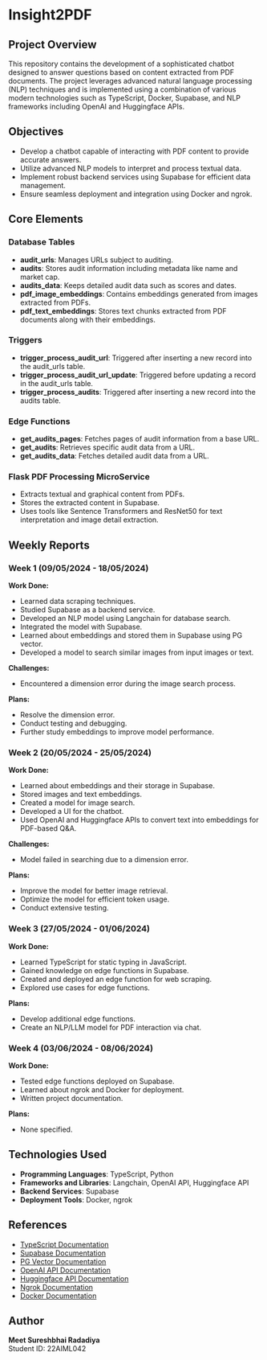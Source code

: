 # Insight2PDF

## Project Overview

This repository contains the development of a sophisticated chatbot designed to answer questions based on content extracted from PDF documents. The project leverages advanced natural language processing (NLP) techniques and is implemented using a combination of various modern technologies such as TypeScript, Docker, Supabase, and NLP frameworks including OpenAI and Huggingface APIs.

## Objectives

- Develop a chatbot capable of interacting with PDF content to provide accurate answers.
- Utilize advanced NLP models to interpret and process textual data.
- Implement robust backend services using Supabase for efficient data management.
- Ensure seamless deployment and integration using Docker and ngrok.

## Core Elements

### Database Tables

- **audit_urls**: Manages URLs subject to auditing.
- **audits**: Stores audit information including metadata like name and market cap.
- **audits_data**: Keeps detailed audit data such as scores and dates.
- **pdf_image_embeddings**: Contains embeddings generated from images extracted from PDFs.
- **pdf_text_embeddings**: Stores text chunks extracted from PDF documents along with their embeddings.

### Triggers

- **trigger_process_audit_url**: Triggered after inserting a new record into the audit_urls table.
- **trigger_process_audit_url_update**: Triggered before updating a record in the audit_urls table.
- **trigger_process_audits**: Triggered after inserting a new record into the audits table.

### Edge Functions

- **get_audits_pages**: Fetches pages of audit information from a base URL.
- **get_audits**: Retrieves specific audit data from a URL.
- **get_audits_data**: Fetches detailed audit data from a URL.

### Flask PDF Processing MicroService

- Extracts textual and graphical content from PDFs.
- Stores the extracted content in Supabase.
- Uses tools like Sentence Transformers and ResNet50 for text interpretation and image detail extraction.

## Weekly Reports

### Week 1 (09/05/2024 - 18/05/2024)

**Work Done:**

- Learned data scraping techniques.
- Studied Supabase as a backend service.
- Developed an NLP model using Langchain for database search.
- Integrated the model with Supabase.
- Learned about embeddings and stored them in Supabase using PG vector.
- Developed a model to search similar images from input images or text.

**Challenges:**

- Encountered a dimension error during the image search process.

**Plans:**

- Resolve the dimension error.
- Conduct testing and debugging.
- Further study embeddings to improve model performance.

### Week 2 (20/05/2024 - 25/05/2024)

**Work Done:**

- Learned about embeddings and their storage in Supabase.
- Stored images and text embeddings.
- Created a model for image search.
- Developed a UI for the chatbot.
- Used OpenAI and Huggingface APIs to convert text into embeddings for PDF-based Q&A.

**Challenges:**

- Model failed in searching due to a dimension error.

**Plans:**

- Improve the model for better image retrieval.
- Optimize the model for efficient token usage.
- Conduct extensive testing.

### Week 3 (27/05/2024 - 01/06/2024)

**Work Done:**

- Learned TypeScript for static typing in JavaScript.
- Gained knowledge on edge functions in Supabase.
- Created and deployed an edge function for web scraping.
- Explored use cases for edge functions.

**Plans:**

- Develop additional edge functions.
- Create an NLP/LLM model for PDF interaction via chat.

### Week 4 (03/06/2024 - 08/06/2024)

**Work Done:**

- Tested edge functions deployed on Supabase.
- Learned about ngrok and Docker for deployment.
- Written project documentation.

**Plans:**

- None specified.

## Technologies Used

- **Programming Languages**: TypeScript, Python
- **Frameworks and Libraries**: Langchain, OpenAI API, Huggingface API
- **Backend Services**: Supabase
- **Deployment Tools**: Docker, ngrok

## References

- [TypeScript Documentation](https://www.typescriptlang.org/docs/)
- [Supabase Documentation](https://supabase.io/docs)
- [PG Vector Documentation](https://github.com/memgraph/pgvector)
- [OpenAI API Documentation](https://beta.openai.com/docs/)
- [Huggingface API Documentation](https://huggingface.co/docs)
- [Ngrok Documentation](https://ngrok.com/docs)
- [Docker Documentation](https://docs.docker.com/)

## Author

**Meet Sureshbhai Radadiya**  
Student ID: 22AIML042
